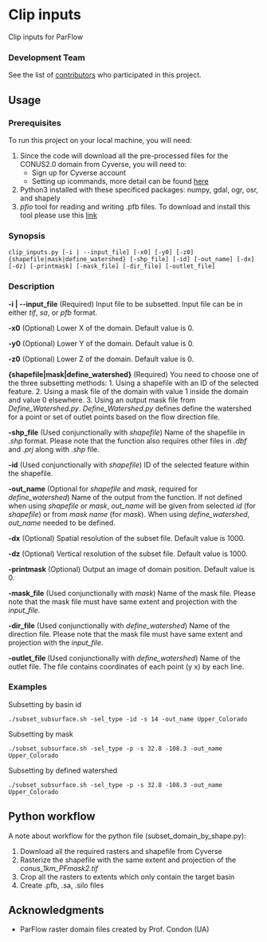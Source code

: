 # Clip inputs

Clip inputs for ParFlow

### Development Team

See the list of [contributors](https://github.com/orgs/hydroframe/people) who participated in this project.

## Usage

### Prerequisites

To run this project on your local machine, you will need:
1. Since the code will download all the pre-processed files for the CONUS2.0 domain from Cyverse, you will need to:
	* Sign up for Cyverse account
	* Setting up icommands, more detail can be found [here](https://wiki.cyverse.org/wiki/display/DS/Setting+Up+iCommands) 
2. Python3 installed with these specificed packages: numpy, gdal, ogr, osr, and shapely
3. *pfio* tool for reading and writing .pfb files. To download and install this tool please use this [link](https://github.com/hydroframe/tools/tree/master/pfio)

### Synopsis

```
clip_inputs.py [-i | --input_file] [-x0] [-y0] [-z0] {shapefile|mask|define_watershed} [-shp_file] [-id] [-out_name] [-dx] [-dz] [-printmask] [-mask_file] [-dir_file] [-outlet_file]
```

### Description

**-i | --input_file** (Required) Input file to be subsetted. Input file can be in either *tif*, *sa*, or *pfb* format.

**-x0** (Optional) Lower X of the domain. Default value is 0.

**-y0** (Optional) Lower Y of the domain. Default value is 0.

**-z0** (Optional) Lower Z of the domain. Default value is 0.

**{shapefile|mask|define_watershed}** (Required) You need to choose one of the three subsetting methods:
	1. Using a shapefile with an ID of the selected feature.
	2. Using a mask file of the domain with value 1 inside the domain and value 0 elsewhere.
	3. Using an output mask file from *Define_Watershed.py*. *Define_Watershed.py* defines define the watershed for a point or set of outlet points based on the flow direction file.

**-shp_file** (Used conjunctionally with *shapefile*) Name of the shapefile in *.shp* format. Please note that the function also requires other files in *.dbf* and *.prj* along with *.shp* file.   

**-id** (Used conjunctionally with *shapefile*) ID of the selected feature within the shapefile.

**-out_name** (Optional for *shapefile* and *mask*, required for *define_watershed*) Name of the output from the function. If not defined when using *shapefile* or *mask*, *out_name* will be given from selected *id* (for *shapefile*) or from *mask name* (for *mask*). When using *define_watershed*, *out_name* needed to be defined.

**-dx** (Optional) Spatial resolution of the subset file. Default value is 1000. 

**-dz** (Optional) Vertical resolution of the subset file. Default value is 1000. 

**-printmask** (Optional) Output an image of domain position. Default value is 0.

**-mask_file** (Used conjunctionally with *mask*) Name of the mask file. Please note that the mask file must have same extent and projection with the *input_file*.

**-dir_file** (Used conjunctionally with *define_watershed*) Name of the direction file. Please note that the mask file must have same extent and projection with the *input_file*.

**-outlet_file** (Used conjunctionally with *define_watershed*) Name of the outlet file. The file contains coordinates of each point (y x) by each line.

### Examples

Subsetting by basin id

```
./subset_subsurface.sh -sel_type -id -s 14 -out_name Upper_Colorado
```

Subsetting by mask

```
./subset_subsurface.sh -sel_type -p -s 32.8 -108.3 -out_name Upper_Colorado
```

Subsetting by defined watershed

```
./subset_subsurface.sh -sel_type -p -s 32.8 -108.3 -out_name Upper_Colorado
```

## Python workflow

A note about workflow for the python file (subset_domain_by_shape.py):
1. Download all the required rasters and shapefile from Cyverse
2. Rasterize the shapefile with the same extent and projection of the *conus_1km_PFmask2.tif*
3. Crop all the rasters to extents which only contain the target basin
4. Create .pfb, .sa, .silo files

## Acknowledgments

* ParFlow raster domain files created by Prof. Condon (UA)

